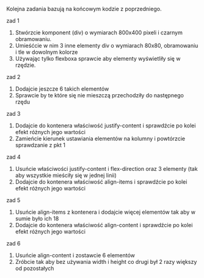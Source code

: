 Kolejna zadania bazują na końcowym kodzie z poprzedniego.

zad 1

1. Stwórzcie komponent (div) o wymiarach 800x400 pixeli i czarnym obramowaniu.
2. Umieśćcie w nim 3 inne elementy div o wymiarach 80x80, obramowaniu i tle w dowolnym kolorze
3. Używając tylko flexboxa sprawcie aby elementy wyświetliły się w rzędzie.

zad  2

1. Dodajcie jeszcze 6 takich elementów
2. Sprawcie by te które się nie mieszczą przechodziły do następnego rzędu

zad 3

1. Dodajcie do kontenera właściwość justify-content i sprawdźcie po kolei efekt różnych jego wartości
2. Zamieńcie kierunek ustawiania elementów na kolumny i powtórzcie sprawdzanie z pkt 1

zad 4

1. Usuńcie właściwości justify-content i flex-direction oraz 3 elementy
   (tak aby wszystkie mieściły się w jednej linii)
2. Dodajcie do kontenera właściwość align-items i sprawdźcie po kolei efekt różnych jego wartości

zad 5

1. Usuńcie align-items z kontenera i dodajcie więcej elementów tak aby w sumie było ich 18
2. Dodajcie do kontenera właściwość align-content i sprawdźcie po kolei efekt różnych jego wartości

zad 6

1. Usuńcie align-content i zostawcie 6 elementów
2. Zróbcie tak aby bez używania width i height co drugi był 2 razy większy od pozostałych
